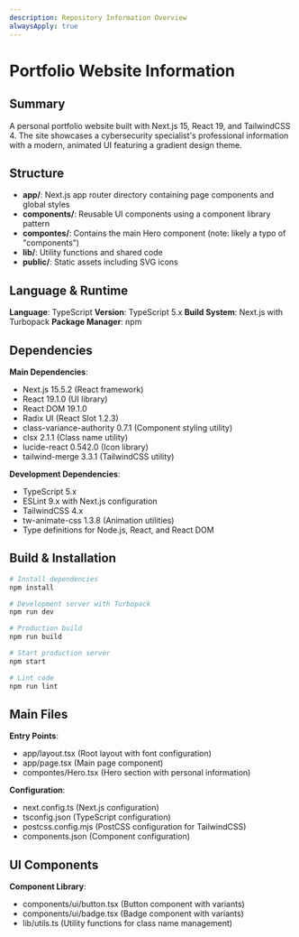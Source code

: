 ```yaml
---
description: Repository Information Overview
alwaysApply: true
---
```


# Portfolio Website Information

## Summary

A personal portfolio website built with Next.js 15, React 19, and TailwindCSS 4. The site showcases a cybersecurity specialist's professional information with a modern, animated UI featuring a gradient design theme.

## Structure

- **app/**: Next.js app router directory containing page components and global styles
- **components/**: Reusable UI components using a component library pattern
- **compontes/**: Contains the main Hero component (note: likely a typo of "components")
- **lib/**: Utility functions and shared code
- **public/**: Static assets including SVG icons

## Language & Runtime

**Language**: TypeScript
**Version**: TypeScript 5.x
**Build System**: Next.js with Turbopack
**Package Manager**: npm

## Dependencies

**Main Dependencies**:

- Next.js 15.5.2 (React framework)
- React 19.1.0 (UI library)
- React DOM 19.1.0
- Radix UI (React Slot 1.2.3)
- class-variance-authority 0.7.1 (Component styling utility)
- clsx 2.1.1 (Class name utility)
- lucide-react 0.542.0 (Icon library)
- tailwind-merge 3.3.1 (TailwindCSS utility)

**Development Dependencies**:

- TypeScript 5.x
- ESLint 9.x with Next.js configuration
- TailwindCSS 4.x
- tw-animate-css 1.3.8 (Animation utilities)
- Type definitions for Node.js, React, and React DOM

## Build & Installation

```bash
# Install dependencies
npm install

# Development server with Turbopack
npm run dev

# Production build
npm run build

# Start production server
npm start

# Lint code
npm run lint
```

## Main Files

**Entry Points**:

- app/layout.tsx (Root layout with font configuration)
- app/page.tsx (Main page component)
- compontes/Hero.tsx (Hero section with personal information)

**Configuration**:

- next.config.ts (Next.js configuration)
- tsconfig.json (TypeScript configuration)
- postcss.config.mjs (PostCSS configuration for TailwindCSS)
- components.json (Component configuration)

## UI Components

**Component Library**:

- components/ui/button.tsx (Button component with variants)
- components/ui/badge.tsx (Badge component with variants)
- lib/utils.ts (Utility functions for class name management)
